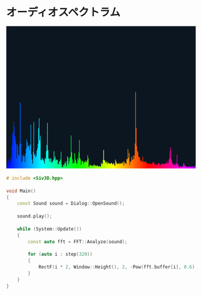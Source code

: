 ﻿# オーディオスペクトラム
![オーディオスペクトラム](resource/AudioSpectrum/AudioSpectrum.png "オーディオスペクトラム") 
```cpp
# include <Siv3D.hpp>

void Main()
{
	const Sound sound = Dialog::OpenSound();

	sound.play();

	while (System::Update())
	{
		const auto fft = FFT::Analyze(sound);

		for (auto i : step(320))
		{
			RectF(i * 2, Window::Height(), 2, -Pow(fft.buffer[i], 0.6) * 1000).draw(HSV(240 - i));
		}
	}
}
```
